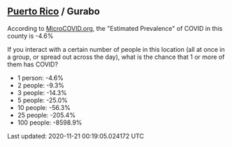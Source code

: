 
## [Puerto Rico](/united-states/puerto-rico) / Gurabo

According to [MicroCOVID.org](http://microcovid.org),
the "Estimated Prevalence" of COVID in this county is -4.6%

If you interact with a certain number of people in this location
(all at once in a group, or spread out across the day), what is the chance that
1 or more of them has COVID?

- 1 person: -4.6%
- 2 people: -9.3%
- 3 people: -14.3%
- 5 people: -25.0%
- 10 people: -56.3%
- 25 people: -205.4%
- 100 people: -8598.9%

Last updated: 2020-11-21 00:19:05.024172 UTC
